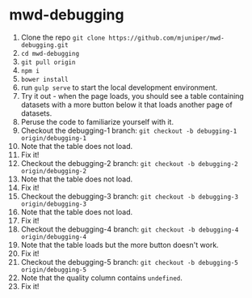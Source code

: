 # mwd-debugging

1. Clone the repo `git clone https://github.com/mjuniper/mwd-debugging.git`
1. `cd mwd-debugging` 
1. `git pull origin`
1. `npm i`
1. `bower install`
2. run `gulp serve` to start the local development environment.
1. Try it out - when the page loads, you should see a table containing datasets with a more button below it that loads another page of datasets.
1. Peruse the code to familiarize yourself with it.
1. Checkout the debugging-1 branch: `git checkout -b debugging-1 origin/debugging-1`
1. Note that the table does not load.
1. Fix it!
1. Checkout the debugging-2 branch: `git checkout -b debugging-2 origin/debugging-2`
1. Note that the table does not load.
1. Fix it!
1. Checkout the debugging-3 branch: `git checkout -b debugging-3 origin/debugging-3`
1. Note that the table does not load.
1. Fix it!
1. Checkout the debugging-4 branch: `git checkout -b debugging-4 origin/debugging-4`
1. Note that the table loads but the more button doesn't work.
1. Fix it!
1. Checkout the debugging-5 branch: `git checkout -b debugging-5 origin/debugging-5`
1. Note that the quality column contains `undefined`.
1. Fix it!
